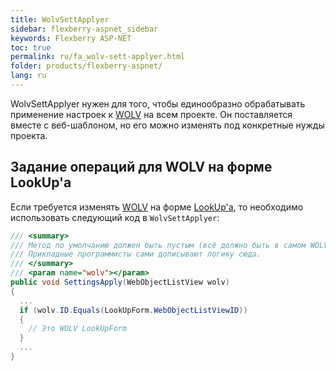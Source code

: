```yaml
---
title: WolvSettApplyer
sidebar: flexberry-aspnet_sidebar
keywords: Flexberry ASP-NET
toc: true
permalink: ru/fa_wolv-sett-applyer.html
folder: products/flexberry-aspnet/
lang: ru
---
```


WolvSettApplyer нужен для того, чтобы единообразно обрабатывать применение настроек к [WOLV](fa_web-object-list-view.html) на всем проекте. Он поставляется вместе с веб-шаблоном, но его можно изменять под конкретные нужды проекта.

## Задание операций для WOLV на форме LookUp'а

Если требуется изменять [WOLV](fa_web-object-list-view.html) на форме [LookUp'а](fa_lookup-overview.html), то необходимо использовать следующий код в `WolvSettApplyer`:

```csharp
/// <summary>
/// Метод по умолчанию должен быть пустым (всё должно быть в самом WOLV-e инициализироваться)
/// Прикладные программисты сами дописывают логику сюда.
/// </summary>
/// <param name="wolv"></param>
public void SettingsApply(WebObjectListView wolv)
{
  ...
  if (wolv.ID.Equals(LookUpForm.WebObjectListViewID))
  {
    // Это WOLV LookUpForm
  }
  ...
}
```
